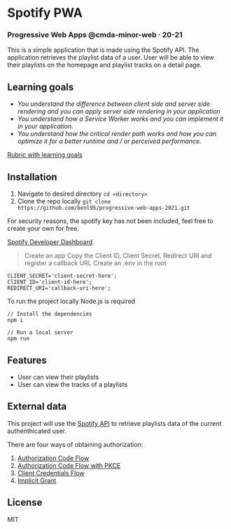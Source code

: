 # Spotify PWA

### Progressive Web Apps @cmda-minor-web · 20-21

This is a simple application that is made using the Spotify API. The application
retrieves the playlist data of a user. User will be able to view their playlists
on the homepage and playlist tracks on a detail page.

## Learning goals

-  _You understand the difference between client side and server side rendering
   and you can apply server side rendering in your application_
-  _You understand how a Service Worker works and you can implement it in your
   application._
-  _You understand how the critical render path works and how you can optimize
   it for a better runtime and / or perceived performance._

[Rubric with learning goals](https://icthva.sharepoint.com/:x:/r/sites/FDMCI_EDU__CMD20_21_Minor_Web_5i7j73jt/_layouts/15/Doc.aspx?sourcedoc=%7B276F53A7-2531-4006-8AD2-08C9A82D3A11%7D&file=PWA%202021%20Rubric.xlsx&action=edit&mobileredirect=true&wdPreviousSession=92686bea-446f-40e3-9303-33fa3f832b82&wdOrigin=TEAMS-ELECTRON.teams.undefined)

## Installation

1. Navigate to desired directory `cd <directory>`
2. Clone the repo locally
   `git clone https://github.com/benl95/progressive-web-apps-2021.git`

For security reasons, the spotify key has not been included, feel free to create
your own for free.

[Spotify Developer Dashboard](https://developer.spotify.com/dashboard/applications)

> Create an app Copy the Client ID, Client Secret, Redirect URI and register a
> callback URL Create an .env in the root

```
CLIENT_SECRET='client-secret-here';
ClIENT_ID='client-id-here';
REDIRECT_URI='callback-uri-here';
```

To run the project locally Node.js is required

```
// Install the dependencies
npm i

// Run a local server
npm run

```

## Features

-  User can view their playlists
-  User can view the tracks of a playlists

## External data

This project will use the
[Spotify API](https://developer.spotify.com/documentation/web-api/) to retrieve
playlists data of the current authenthicated user.

There are four ways of obtaining authorization:

1. [Authorization Code Flow](https://developer.spotify.com/documentation/general/guides/authorization-guide/#authorization-code-flow)
2. [Authorization Code Flow with PKCE](https://developer.spotify.com/documentation/general/guides/authorization-guide/#authorization-code-flow-with-proof-key-for-code-exchange-pkce)
3. [Client Credentials Flow](https://developer.spotify.com/documentation/general/guides/authorization-guide/#client-credentials-flow)
4. [Implicit Grant](https://developer.spotify.com/documentation/general/guides/authorization-guide/#implicit-grant-flow)

## License

MIT
